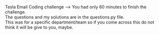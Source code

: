 Tesla Email Coding challenge --> You had only 60 minutes to finish the challenge.  
The questions and my solutions are in the questions.py file.  
This was for a specific department/team so if you come across this do not think it will be give to you, maybe.  

